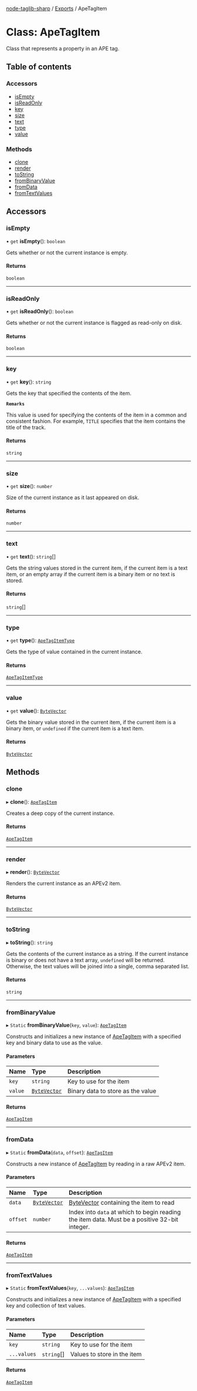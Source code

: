 [node-taglib-sharp](../README.md) / [Exports](../modules.md) / ApeTagItem

# Class: ApeTagItem

Class that represents a property in an APE tag.

## Table of contents

### Accessors

- [isEmpty](ApeTagItem.md#isempty)
- [isReadOnly](ApeTagItem.md#isreadonly)
- [key](ApeTagItem.md#key)
- [size](ApeTagItem.md#size)
- [text](ApeTagItem.md#text)
- [type](ApeTagItem.md#type)
- [value](ApeTagItem.md#value)

### Methods

- [clone](ApeTagItem.md#clone)
- [render](ApeTagItem.md#render)
- [toString](ApeTagItem.md#tostring)
- [fromBinaryValue](ApeTagItem.md#frombinaryvalue)
- [fromData](ApeTagItem.md#fromdata)
- [fromTextValues](ApeTagItem.md#fromtextvalues)

## Accessors

### isEmpty

• `get` **isEmpty**(): `boolean`

Gets whether or not the current instance is empty.

#### Returns

`boolean`

___

### isReadOnly

• `get` **isReadOnly**(): `boolean`

Gets whether or not the current instance is flagged as read-only on disk.

#### Returns

`boolean`

___

### key

• `get` **key**(): `string`

Gets the key that specified the contents of the item.

**`Remarks`**

This value is used for specifying the contents of the item in a common and
    consistent fashion. For example, `TITLE` specifies that the item contains the title of
    the track.

#### Returns

`string`

___

### size

• `get` **size**(): `number`

Size of the current instance as it last appeared on disk.

#### Returns

`number`

___

### text

• `get` **text**(): `string`[]

Gets the string values stored in the current item, if the current item is a text item, or
an empty array if the current item is a binary item or no text is stored.

#### Returns

`string`[]

___

### type

• `get` **type**(): [`ApeTagItemType`](../enums/ApeTagItemType.md)

Gets the type of value contained in the current instance.

#### Returns

[`ApeTagItemType`](../enums/ApeTagItemType.md)

___

### value

• `get` **value**(): [`ByteVector`](ByteVector.md)

Gets the binary value stored in the current item, if the current item is a binary item, or
`undefined` if the current item is a text item.

#### Returns

[`ByteVector`](ByteVector.md)

## Methods

### clone

▸ **clone**(): [`ApeTagItem`](ApeTagItem.md)

Creates a deep copy of the current instance.

#### Returns

[`ApeTagItem`](ApeTagItem.md)

___

### render

▸ **render**(): [`ByteVector`](ByteVector.md)

Renders the current instance as an APEv2 item.

#### Returns

[`ByteVector`](ByteVector.md)

___

### toString

▸ **toString**(): `string`

Gets the contents of the current instance as a string. If the current instance is binary or
does not have a text array, `undefined` will be returned. Otherwise, the text values will be
joined into a single, comma separated list.

#### Returns

`string`

___

### fromBinaryValue

▸ `Static` **fromBinaryValue**(`key`, `value`): [`ApeTagItem`](ApeTagItem.md)

Constructs and initializes a new instance of [ApeTagItem](ApeTagItem.md) with a specified key and binary
data to use as the value.

#### Parameters

| Name | Type | Description |
| :------ | :------ | :------ |
| `key` | `string` | Key to use for the item |
| `value` | [`ByteVector`](ByteVector.md) | Binary data to store as the value |

#### Returns

[`ApeTagItem`](ApeTagItem.md)

___

### fromData

▸ `Static` **fromData**(`data`, `offset`): [`ApeTagItem`](ApeTagItem.md)

Constructs a new instance of [ApeTagItem](ApeTagItem.md) by reading in a raw APEv2 item.

#### Parameters

| Name | Type | Description |
| :------ | :------ | :------ |
| `data` | [`ByteVector`](ByteVector.md) | [ByteVector](ByteVector.md) containing the item to read |
| `offset` | `number` | Index into `data` at which to begin reading the item data. Must be a positive 32-bit integer. |

#### Returns

[`ApeTagItem`](ApeTagItem.md)

___

### fromTextValues

▸ `Static` **fromTextValues**(`key`, `...values`): [`ApeTagItem`](ApeTagItem.md)

Constructs and initializes a new instance of [ApeTagItem](ApeTagItem.md) with a specified key and collection
of text values.

#### Parameters

| Name | Type | Description |
| :------ | :------ | :------ |
| `key` | `string` | Key to use for the item |
| `...values` | `string`[] | Values to store in the item |

#### Returns

[`ApeTagItem`](ApeTagItem.md)
